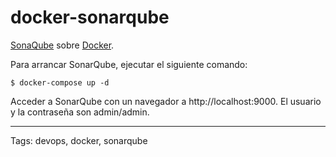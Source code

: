 # docker-sonarqube
[SonaQube](https://www.sonarqube.org/) sobre [Docker](https://www.docker.com/).

Para arrancar SonarQube, ejecutar el siguiente comando:
```
$ docker-compose up -d
```

Acceder a SonarQube con un navegador a http://localhost:9000. El usuario y la contraseña son admin/admin.

---

Tags: devops, docker, sonarqube
